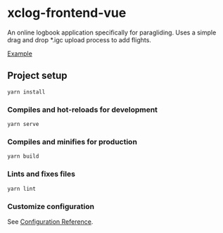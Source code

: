 # xclog-frontend-vue

An online logbook application specifically for paragliding. Uses a simple drag and drop *.igc upload process to add flights.

[Example]()

## Project setup
```
yarn install
```

### Compiles and hot-reloads for development
```
yarn serve
```

### Compiles and minifies for production
```
yarn build
```

### Lints and fixes files
```
yarn lint
```

### Customize configuration
See [Configuration Reference](https://cli.vuejs.org/config/).
